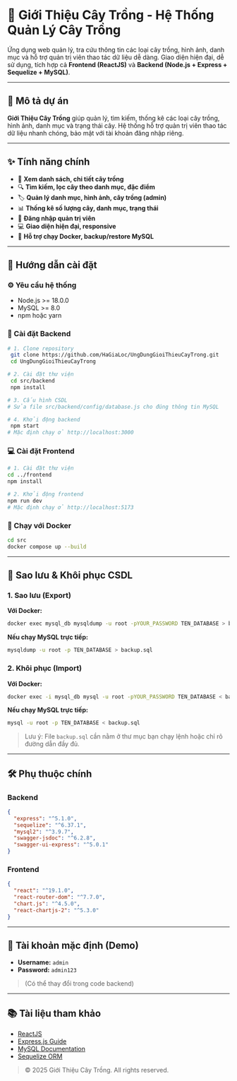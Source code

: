 # 🌱 Giới Thiệu Cây Trồng - Hệ Thống Quản Lý Cây Trồng

Ứng dụng web quản lý, tra cứu thông tin các loại cây trồng, hình ảnh, danh mục và hỗ trợ quản trị viên thao tác dữ liệu dễ dàng. Giao diện hiện đại, dễ sử dụng, tích hợp cả **Frontend (ReactJS)** và **Backend (Node.js + Express + Sequelize + MySQL)**.

---

## 📖 Mô tả dự án

**Giới Thiệu Cây Trồng** giúp quản lý, tìm kiếm, thống kê các loại cây trồng, hình ảnh, danh mục và trạng thái cây. Hệ thống hỗ trợ quản trị viên thao tác dữ liệu nhanh chóng, bảo mật với tài khoản đăng nhập riêng.

---

## ✨ Tính năng chính

- 🌳 **Xem danh sách, chi tiết cây trồng**
- 🔍 **Tìm kiếm, lọc cây theo danh mục, đặc điểm**
- 🏷️ **Quản lý danh mục, hình ảnh, cây trồng (admin)**
- 📊 **Thống kê số lượng cây, danh mục, trạng thái**
- 🔑 **Đăng nhập quản trị viên**
- 💻 **Giao diện hiện đại, responsive**
- 🐳 **Hỗ trợ chạy Docker, backup/restore MySQL**

---

## 🚀 Hướng dẫn cài đặt

### ⚙️ Yêu cầu hệ thống
- Node.js >= 18.0.0
- MySQL >= 8.0
- npm hoặc yarn

### 🔧 Cài đặt Backend
```bash
# 1. Clone repository
 git clone https://github.com/HaGiaLoc/UngDungGioiThieuCayTrong.git
 cd UngDungGioiThieuCayTrong

# 2. Cài đặt thư viện
 cd src/backend
 npm install

# 3. Cấu hình CSDL
# Sửa file src/backend/config/database.js cho đúng thông tin MySQL

# 4. Khởi động backend
 npm start
# Mặc định chạy ở http://localhost:3000
```

### 💻 Cài đặt Frontend
```bash
# 1. Cài đặt thư viện
cd ../frontend
npm install

# 2. Khởi động frontend
npm run dev
# Mặc định chạy ở http://localhost:5173
```

### 🐳 Chạy với Docker
```bash
cd src
docker compose up --build
```

---

## 💾 Sao lưu & Khôi phục CSDL

### 1. Sao lưu (Export)
**Với Docker:**
```sh
docker exec mysql_db mysqldump -u root -pYOUR_PASSWORD TEN_DATABASE > backup.sql
```
**Nếu chạy MySQL trực tiếp:**
```sh
mysqldump -u root -p TEN_DATABASE > backup.sql
```

### 2. Khôi phục (Import)
**Với Docker:**
```sh
docker exec -i mysql_db mysql -u root -pYOUR_PASSWORD TEN_DATABASE < backup.sql
```
**Nếu chạy MySQL trực tiếp:**
```sh
mysql -u root -p TEN_DATABASE < backup.sql
```
> Lưu ý: File `backup.sql` cần nằm ở thư mục bạn chạy lệnh hoặc chỉ rõ đường dẫn đầy đủ.

---

## 🛠️ Phụ thuộc chính

### Backend
```json
{
  "express": "^5.1.0",
  "sequelize": "^6.37.1",
  "mysql2": "^3.9.7",
  "swagger-jsdoc": "^6.2.8",
  "swagger-ui-express": "^5.0.1"
}
```
### Frontend
```json
{
  "react": "^19.1.0",
  "react-router-dom": "^7.7.0",
  "chart.js": "^4.5.0",
  "react-chartjs-2": "^5.3.0"
}
```

---

## 📄 Tài khoản mặc định (Demo)
- **Username:** `admin`
- **Password:** `admin123`
> (Có thể thay đổi trong code backend)

---

## 📚 Tài liệu tham khảo
- [ReactJS](https://react.dev/)
- [Express.js Guide](https://expressjs.com)
- [MySQL Documentation](https://dev.mysql.com/doc/)
- [Sequelize ORM](https://sequelize.org/)

> © 2025 Giới Thiệu Cây Trồng. All rights reserved.
